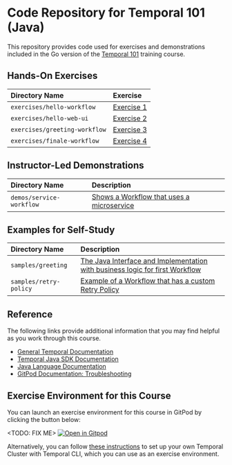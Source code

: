 # Code Repository for Temporal 101 (Java)
This repository provides code used for exercises and demonstrations
included in the Go version of the 
[Temporal 101](https://learn.temporal.io/courses/temporal_101) 
training course.


## Hands-On Exercises

Directory Name                | Exercise
:---------------------------- | :----------------------------
`exercises/hello-workflow`    | [Exercise 1](exercises/hello-workflow/README.md)
`exercises/hello-web-ui`      | [Exercise 2](exercises/hello-web-ui/README.md)
`exercises/greeting-workflow` | [Exercise 3](exercises/greeting-workflow/README.md)
`exercises/finale-workflow`   | [Exercise 4](exercises/finale-workflow/README.md)


## Instructor-Led Demonstrations
Directory Name                         | Description
:------------------------------------- | :----------------------------------------------------------------------------------
`demos/service-workflow`                | [Shows a Workflow that uses a microservice](demos/service-workflow)



## Examples for Self-Study
Directory Name                         | Description
:------------------------------------- | :----------------------------------------------------------------------------------
`samples/greeting`                     | [The Java Interface and Implementation with business logic for first Workflow](samples/greeting)
`samples/retry-policy`                 | [Example of a Workflow that has a custom Retry Policy](samples/retry-policy)


## Reference
The following links provide additional information that you may find helpful as you work through this course.
* [General Temporal Documentation](https://docs.temporal.io/)
* [Temporal Java SDK Documentation](https://www.javadoc.io/doc/io.temporal/temporal-sdk/latest/index.html)
* [Java Language Documentation](https://docs.oracle.com/en/java/)
* [GitPod Documentation: Troubleshooting](https://www.gitpod.io/docs/troubleshooting)


## Exercise Environment for this Course
You can launch an exercise environment for this course in GitPod by 
clicking the button below:

<TODO: FIX ME>
[![Open in Gitpod](https://gitpod.io/button/open-in-gitpod.svg)](https://gitpod.io/#https://github.com/temporalio/edu-101-go-code)

Alternatively, you can follow 
[these instructions](https://learn.temporal.io/getting_started/java/dev_environment/) to 
set up your own Temporal Cluster with Temporal CLI, which you can use as an 
exercise environment.
